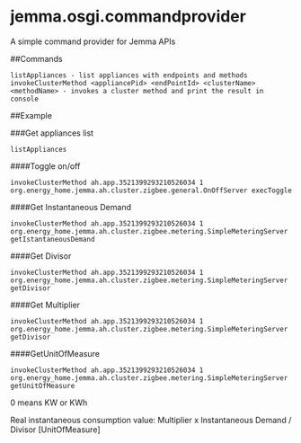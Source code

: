 jemma.osgi.commandprovider
==========================

A simple command provider for Jemma APIs

##Commands

	listAppliances - list appliances with endpoints and methods
	invokeClusterMethod <appliancePid> <endPointId> <clusterName> <methodName> - invokes a cluster method and print the result in console

##Example

###Get appliances list

	listAppliances

####Toggle on/off

	invokeClusterMethod ah.app.3521399293210526034 1 org.energy_home.jemma.ah.cluster.zigbee.general.OnOffServer execToggle

####Get Instantaneous Demand

	invokeClusterMethod ah.app.3521399293210526034 1 org.energy_home.jemma.ah.cluster.zigbee.metering.SimpleMeteringServer getIstantaneousDemand

####Get Divisor

	invokeClusterMethod ah.app.3521399293210526034 1 org.energy_home.jemma.ah.cluster.zigbee.metering.SimpleMeteringServer getDivisor

####Get Multiplier

	invokeClusterMethod ah.app.3521399293210526034 1 org.energy_home.jemma.ah.cluster.zigbee.metering.SimpleMeteringServer getDivisor

####GetUnitOfMeasure

	invokeClusterMethod ah.app.3521399293210526034 1 org.energy_home.jemma.ah.cluster.zigbee.metering.SimpleMeteringServer getUnitOfMeasure
	
0 means KW or KWh

Real instantaneous consumption value: Multiplier x Instantaneous Demand / Divisor \[UnitOfMeasure\]

